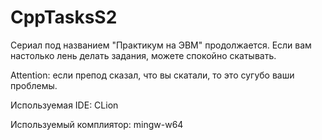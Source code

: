 # CppTasksS2

Сериал под названием "Практикум на ЭВМ" продолжается. Если вам настолько лень делать задания, можете спокойно скатывать.

Attention: если препод сказал, что вы скатали, то это сугубо ваши проблемы.


Используемая IDE: CLion


Используемый комплиятор: mingw-w64
